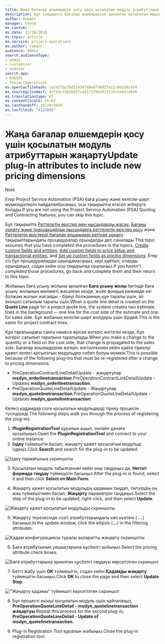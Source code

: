 ```yaml
---
title: Жаңа бағалар өлшемдерін қосу үшін қосылатын модуль атрибуттарын жаңарту
description: Бұл тақырыпта бағалар өлшемдеріне арналған қосылатын модуль атрибуттарын жаңарту туралы ақпарат берілген.
author: Rumant
manager: kfend
ms.custom: ''
ms.date: 11/19/2018
ms.topic: article
ms.service: project-operations
ms.author: rumant
audience: Admin
search.audienceType:
- admin
- customizer
- enduser
search.app:
- D365PS
- ProjectOperations
ms.openlocfilehash: c42e5fda79d51430f4dedf46037e11c86a38c474
ms.sourcegitcommit: 4cf1dc1561b92fca4175f0b3813133c5e63ce8e6
ms.translationtype: HT
ms.contentlocale: kk-KZ
ms.lasthandoff: 10/28/2020
ms.locfileid: "4121855"
---
```

# <a name="update-plug-in-attributes-to-include-new-pricing-dimensions"></a><span data-ttu-id="69e23-103">Жаңа бағалар өлшемдерін қосу үшін қосылатын модуль атрибуттарын жаңарту</span><span class="sxs-lookup"><span data-stu-id="69e23-103">Update plug-in attributes to include new pricing dimensions</span></span>

> [!NOTE]
> <span data-ttu-id="69e23-104">Егер Project Service Automation (PSA) баға ұсыну және келісім-шарт мүмкіндіктерін пайдаланбасаңыз, осы тақырыпты өткізіп жіберуге болады.</span><span class="sxs-lookup"><span data-stu-id="69e23-104">If you are not using the Project Service Automation (PSA) Quoting and Contracting features, you can skip this topic.</span></span>

<span data-ttu-id="69e23-105">Бұл тақырыпта [Реттелетін өрістер мен нысандарды жасау](create-custom-fields-entities.md), [Бағаны орнату және транзакциялық нысандарға реттелетін өрістер қосу](field-references.md) және [Реттелетін өрістерді бағалар өлшемдері ретінде орнату](set-up-pricing-dimensions.md) тақырыптарындағы процедуралар орындалды деп саналады.</span><span class="sxs-lookup"><span data-stu-id="69e23-105">This topic assumes that you have completed the procedures in the topics, [Create custom fields and entities](create-custom-fields-entities.md), [Add custom fields to price setup and transactional entities](field-references.md), and [Set up custom fields as pricing dimensions](set-up-pricing-dimensions.md).</span></span> <span data-ttu-id="69e23-106">Егер сіз бұл процедураларды орындамасаңыз, кері қайтып, оларды орындаңыз, содан кейін осы тақырыпқа оралыңыз.</span><span class="sxs-lookup"><span data-stu-id="69e23-106">If you haven't completed those procedures, go back and complete them and then return to this topic.</span></span>

<span data-ttu-id="69e23-107">Жобаның баға ұсыну жолына арналған **Баға ұсыну жолы** бетінде баға ұсыну жолының мәліметі жасалған кезде, жүйе фондық режимде екі болжам жолын жасайды - біреуі болжамның құн тарапы үшін, ал екіншісі сатылым тарапы үшін.</span><span class="sxs-lookup"><span data-stu-id="69e23-107">When a quote line detail is created on the **Quote Line** page for a project quote line, the system creates two estimate lines in the background -- one line for the cost side of the estimate and one for sales side.</span></span> <span data-ttu-id="69e23-108">Бұл жобаның келісім-шарт жолдары үшін бірдей.</span><span class="sxs-lookup"><span data-stu-id="69e23-108">This is the same  for project contract lines.</span></span>

<span data-ttu-id="69e23-109">Құн тарапындағы санға немесе өріске өзгеріс енгізген кезде, бұл өзгеріс сатылып тарапына таратылады.</span><span class="sxs-lookup"><span data-stu-id="69e23-109">When you make a change to the quantity or a field on the cost side, that change is propagated to the sales side.</span></span> <span data-ttu-id="69e23-110">Бағалар өлшемдеріне өзгеріс енгізілгеннен кейін қайта тіркелуі қажет келесі қосылатын модульдер себеп болуы мүмкін.</span><span class="sxs-lookup"><span data-stu-id="69e23-110">This is possible because of the following plug-ins that must be re-registered after a change to pricing dimensions.</span></span>

- <span data-ttu-id="69e23-111">PreOperationContractLineDetailUpdate - жаңартулар **msdyn_orderlinetransaction**.</span><span class="sxs-lookup"><span data-stu-id="69e23-111">PreOperationContractLineDetailUpdate - Updates **msdyn_orderlinetransaction**.</span></span>
- <span data-ttu-id="69e23-112">PreOperationQuoteLineDetailUpdate - Жаңартулар **msdyn_quotelinetransaction**.</span><span class="sxs-lookup"><span data-stu-id="69e23-112">PreOperationQuoteLineDetailUpdate - Updates **msdyn_quotelinetransaction**.</span></span>

<span data-ttu-id="69e23-113">Келесі қадамдар сізге қосылатын модульдерді тіркеу процесін түсіндіреді.</span><span class="sxs-lookup"><span data-stu-id="69e23-113">The following steps walk you through the process of registering the plug-ins.</span></span>

1. <span data-ttu-id="69e23-114">**PluginRegistrationTool** құралын ашып, онлайн данаға қосылыңыз.</span><span class="sxs-lookup"><span data-stu-id="69e23-114">Open the **PluginRegistrationTool** and connect to your online instance.</span></span>
2. <span data-ttu-id="69e23-115">**Іздеу** түймешігін басып, жаңарту қажет қосылатын модульді іздеңіз.</span><span class="sxs-lookup"><span data-stu-id="69e23-115">Click **Search** and search for the plug-in to be updated.</span></span>

 ![Іздеу тармағының скриншоты](media/PRT-1.png)

3. <span data-ttu-id="69e23-117">Қосылатын модуль табылғаннан кейін оны таңдаңыз да, **Негізгі формада таңдау** түймешігін басыңыз.</span><span class="sxs-lookup"><span data-stu-id="69e23-117">After the plug-in is found, select it and then click **Select on Main Form**.</span></span>

4. <span data-ttu-id="69e23-118">Жаңарту қажет қосылатын модульдің қадамын таңдап, тінтуірдің оң жақ түймешігімен басып, **Жаңарту** параметрін таңдаңыз.</span><span class="sxs-lookup"><span data-stu-id="69e23-118">Select the step of the plug-in to be updated, right-click, and then select **Update**.</span></span>

 ![Жаңарту қажет қосылатын модульдің скриншоты](media/PRT-2.png)
 
5. <span data-ttu-id="69e23-120">Жаңарту терезесінде сүзгі атрибуттарындағы көп нүктені ( **...**) басыңыз.</span><span class="sxs-lookup"><span data-stu-id="69e23-120">In the update window, click the ellipsis (**...**) in the filtering attributes.</span></span>

 ![Қадам конфигурациясы туралы ақпаратты жаңарту скриншоты](media/PRT-3.png)
 
6. <span data-ttu-id="69e23-122">Баға атрибутының ұяшықтарына құсбелгі қойыңыз.</span><span class="sxs-lookup"><span data-stu-id="69e23-122">Select the pricing attribute check boxes.</span></span>

 ![Баға атрибуттарына арналған құсбелгі таңдауы көрсетілген скриншот](media/PRT-4.png)

7. <span data-ttu-id="69e23-124">Бетті жабу үшін **OK** түймешігін, содан кейін **Қадамды жаңарту** түймешігін басыңыз.</span><span class="sxs-lookup"><span data-stu-id="69e23-124">Click **OK** to close the page and then select **Update Step**.</span></span>

 !["Жаңарту қадамы" түймешігі көрсетілген скриншот](media/PRT-5.png)
 
8. <span data-ttu-id="69e23-126">Бұл процесті екінші қосылатын модуль үшін қайталаңыз, **PreOperationQuoteLineDetail - msdyn_quotelinetransaction жаңартуы**.</span><span class="sxs-lookup"><span data-stu-id="69e23-126">Repeat this process for the second plug-in, **PreOperationQuoteLineDetail - Update of msdyn_quotelinetransaction**.</span></span>

9. <span data-ttu-id="69e23-127">Plug-in Registration Tool құралын жабыңыз.</span><span class="sxs-lookup"><span data-stu-id="69e23-127">Close the plug-in registration tool.</span></span>

